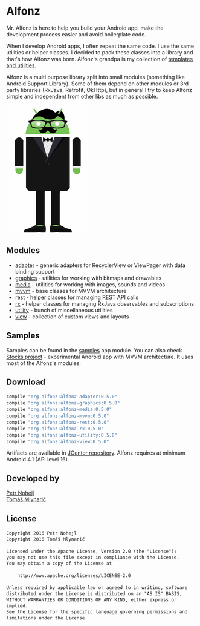 Alfonz
======

Mr. Alfonz is here to help you build your Android app, make the development process easier and avoid boilerplate code.

When I develop Android apps, I often repeat the same code. I use the same utilities or helper classes. I decided to pack these classes into a library and that's how Alfonz was born. Alfonz's grandpa is my collection of [templates and utilities](https://github.com/petrnohejl/Android-Templates-And-Utilities).

Alfonz is a multi purpose library split into small modules (something like Android Support Library). Some of them depend on other modules or 3rd party libraries (RxJava, Retrofit, OkHttp), but in general I try to keep Alfonz simple and independent from other libs as much as possible.

[![Alfonz logo](extras/graphics/alfonz.gif)](https://www.androidify.com/en/#/gallery/ab210bf216670c2d575502f78b920e97)


Modules
-------

* [adapter](https://github.com/petrnohejl/Alfonz/tree/master/alfonz-adapter) - generic adapters for RecyclerView or ViewPager with data binding support
* [graphics](https://github.com/petrnohejl/Alfonz/tree/master/alfonz-graphics) - utilities for working with bitmaps and drawables
* [media](https://github.com/petrnohejl/Alfonz/tree/master/alfonz-media) - utilities for working with images, sounds and videos
* [mvvm](https://github.com/petrnohejl/Alfonz/tree/master/alfonz-mvvm) - base classes for MVVM architecture
* [rest](https://github.com/petrnohejl/Alfonz/tree/master/alfonz-rest) - helper classes for managing REST API calls
* [rx](https://github.com/petrnohejl/Alfonz/tree/master/alfonz-rx) - helper classes for managing RxJava observables and subscriptions
* [utility](https://github.com/petrnohejl/Alfonz/tree/master/alfonz-utility) - bunch of miscellaneous utilities
* [view](https://github.com/petrnohejl/Alfonz/tree/master/alfonz-view) - collection of custom views and layouts


Samples
-------

Samples can be found in the [samples](https://github.com/petrnohejl/Alfonz/tree/master/samples) app module. You can also check [Stocks project](https://github.com/petrnohejl/Android-Stocks) - experimental Android app with MVVM architecture. It uses most of the Alfonz's modules.


Download
--------

```groovy
compile "org.alfonz:alfonz-adapter:0.5.0"
compile "org.alfonz:alfonz-graphics:0.5.0"
compile "org.alfonz:alfonz-media:0.5.0"
compile "org.alfonz:alfonz-mvvm:0.5.0"
compile "org.alfonz:alfonz-rest:0.5.0"
compile "org.alfonz:alfonz-rx:0.5.0"
compile "org.alfonz:alfonz-utility:0.5.0"
compile "org.alfonz:alfonz-view:0.5.0"
```

Artifacts are available in [JCenter repository](https://bintray.com/alfonz/maven). Alfonz requires at minimum Android 4.1 (API level 16).


Developed by
------------

[Petr Nohejl](http://petrnohejl.cz)  
[Tomáš Mlynarič](https://github.com/mlykotom)


License
-------

    Copyright 2016 Petr Nohejl
    Copyright 2016 Tomáš Mlynarič

    Licensed under the Apache License, Version 2.0 (the "License");
    you may not use this file except in compliance with the License.
    You may obtain a copy of the License at

        http://www.apache.org/licenses/LICENSE-2.0

    Unless required by applicable law or agreed to in writing, software
    distributed under the License is distributed on an "AS IS" BASIS,
    WITHOUT WARRANTIES OR CONDITIONS OF ANY KIND, either express or implied.
    See the License for the specific language governing permissions and
    limitations under the License.

